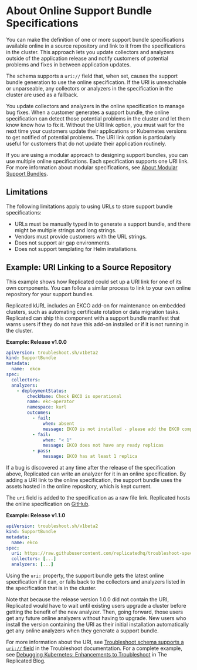 # About Online Support Bundle Specifications

You can make the definition of one or more support bundle specifications available online in a source repository and link to it from the specifications in the cluster. This approach lets you update collectors and analyzers outside of the application release and notify customers of potential problems and fixes in between application updates.

The schema supports a `uri://` field that, when set, causes the support bundle generation to use the online specification. If the URI is unreachable or unparseable, any collectors or analyzers in the specification in the cluster are used as a fallback. 

You update collectors and analyzers in the online specification to manage bug fixes. When a customer generates a support bundle, the online specification can detect those potential problems in the cluster and let them know know how to fix it. Without the URI link option, you must wait for the next time your customers update their applications or Kubernetes versions to get notified of potential problems. The URI link option is particularly useful for customers that do not update their application routinely.

If you are using a modular approach to designing support bundles, you can use multiple online specifications. Each specification supports one URI link. For more information about modular specifications, see [About Modular Support Bundles](support-modular-support-bundle-specs).

## Limitations

The following limitations apply to using URLs to store support bundle specifications:

- URLs must be manually typed in to generate a support bundle, and there might be multiple strings and long strings.
- Vendors must provide customers with the URL strings.
- Does not support air gap environments.
- Does not support templating for Helm installations.

## Example: URI Linking to a Source Repository

This example shows how Replicated could set up a URI link for one of its own components. You can follow a similar process to link to your own online repository for your support bundles.

Replicated kURL includes an EKCO add-on for maintenance on embedded clusters, such as automating certificate rotation or data migration tasks. Replicated can ship this component with a support bundle manifest that warns users if they do not have this add-on installed or if it is not running in the cluster.

**Example: Release v1.0.0**

```yaml
apiVersion: troubleshoot.sh/v1beta2
kind: SupportBundle
metadata:
  name:  ekco
spec:
  collectors:
  analyzers:
    - deploymentStatus:
        checkName: Check EKCO is operational
        name: ekc-operator
        namespace: kurl
        outcomes:
          - fail:
              when: absent
              message: EKCO is not installed - please add the EKCO component to your kURL spec and re-run the installer script
          - fail:
              when: "< 1"
              message: EKCO does not have any ready replicas
          - pass:
              message: EKCO has at least 1 replica
```

If a bug is discovered at any time after the release of the specification above, Replicated can write an analyzer for it in an online specification. By adding a URI link to the online specification, the support bundle uses the assets hosted in the online repository, which is kept current.

The `uri` field is added to the specification as a raw file link. Replicated hosts the online specification on [GitHub](https://github.com/replicatedhq/troubleshoot-specs/blob/main/in-cluster/default.yaml).

**Example: Release v1.1.0**

```yaml
apiVersion: troubleshoot.sh/v1beta2
kind: SupportBundle
metadata:
  name: ekco
spec:
  uri: https://raw.githubusercontent.com/replicatedhq/troubleshoot-specs/main/in-cluster/default.yaml
  collectors: [...]
  analyzers: [...]
```

Using the `uri:` property, the support bundle gets the latest online specification if it can, or falls back to the collectors and analyzers listed in the specification that is in the cluster.

Note that because the release version 1.0.0 did not contain the URI, Replicated would have to wait until existing users upgrade a cluster before getting the benefit of the new analyzer. Then, going forward, those users get any future online analyzers without having to upgrade. New users who install the version containing the URI as their initial installation automatically get any online analyzers when they generate a support bundle.

For more information about the URI, see [Troubleshoot schema supports a `uri://` field](https://troubleshoot.sh/docs/support-bundle/supportbundle/#uri) in the Troubleshoot documentation. For a complete example, see [Debugging Kubernetes: Enhancements to Troubleshoot](https://www.replicated.com/blog/debugging-kubernetes-enhancements-to-troubleshoot/#Using-online-specs-for-support-bundles) in The Replicated Blog.
